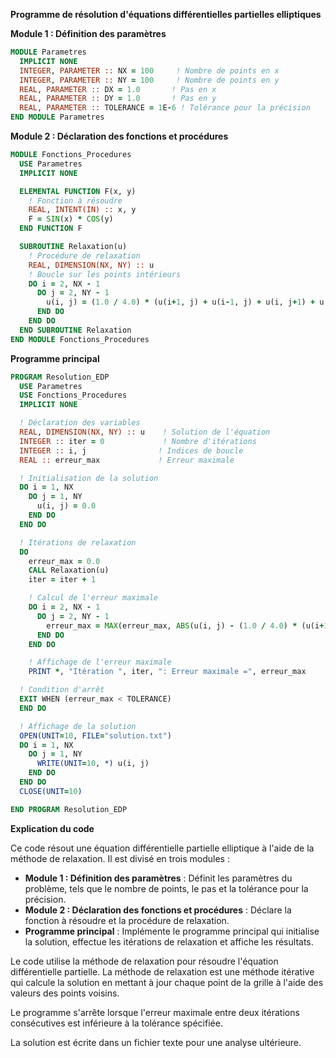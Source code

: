 **Programme de résolution d'équations différentielles partielles elliptiques**

**Module 1 : Définition des paramètres**

```fortran
MODULE Parametres
  IMPLICIT NONE
  INTEGER, PARAMETER :: NX = 100     ! Nombre de points en x
  INTEGER, PARAMETER :: NY = 100     ! Nombre de points en y
  REAL, PARAMETER :: DX = 1.0       ! Pas en x
  REAL, PARAMETER :: DY = 1.0       ! Pas en y
  REAL, PARAMETER :: TOLERANCE = 1E-6 ! Tolérance pour la précision
END MODULE Parametres
```

**Module 2 : Déclaration des fonctions et procédures**

```fortran
MODULE Fonctions_Procedures
  USE Parametres
  IMPLICIT NONE

  ELEMENTAL FUNCTION F(x, y)
    ! Fonction à résoudre
    REAL, INTENT(IN) :: x, y
    F = SIN(x) * COS(y)
  END FUNCTION F

  SUBROUTINE Relaxation(u)
    ! Procédure de relaxation
    REAL, DIMENSION(NX, NY) :: u
    ! Boucle sur les points intérieurs
    DO i = 2, NX - 1
      DO j = 2, NY - 1
        u(i, j) = (1.0 / 4.0) * (u(i+1, j) + u(i-1, j) + u(i, j+1) + u(i, j-1) - DX**2 * F(i*DX, j*DY))
      END DO
    END DO
  END SUBROUTINE Relaxation
END MODULE Fonctions_Procedures
```

**Programme principal**

```fortran
PROGRAM Resolution_EDP
  USE Parametres
  USE Fonctions_Procedures
  IMPLICIT NONE

  ! Déclaration des variables
  REAL, DIMENSION(NX, NY) :: u    ! Solution de l'équation
  INTEGER :: iter = 0             ! Nombre d'itérations
  INTEGER :: i, j                ! Indices de boucle
  REAL :: erreur_max             ! Erreur maximale

  ! Initialisation de la solution
  DO i = 1, NX
    DO j = 1, NY
      u(i, j) = 0.0
    END DO
  END DO

  ! Itérations de relaxation
  DO
    erreur_max = 0.0
    CALL Relaxation(u)
    iter = iter + 1

    ! Calcul de l'erreur maximale
    DO i = 2, NX - 1
      DO j = 2, NY - 1
        erreur_max = MAX(erreur_max, ABS(u(i, j) - (1.0 / 4.0) * (u(i+1, j) + u(i-1, j) + u(i, j+1) + u(i, j-1) - DX**2 * F(i*DX, j*DY))))
      END DO
    END DO

    ! Affichage de l'erreur maximale
    PRINT *, "Itération ", iter, ": Erreur maximale =", erreur_max

  ! Condition d'arrêt
  EXIT WHEN (erreur_max < TOLERANCE)
  END DO

  ! Affichage de la solution
  OPEN(UNIT=10, FILE="solution.txt")
  DO i = 1, NX
    DO j = 1, NY
      WRITE(UNIT=10, *) u(i, j)
    END DO
  END DO
  CLOSE(UNIT=10)

END PROGRAM Resolution_EDP
```

**Explication du code**

Ce code résout une équation différentielle partielle elliptique à l'aide de la méthode de relaxation. Il est divisé en trois modules :

* **Module 1 : Définition des paramètres** : Définit les paramètres du problème, tels que le nombre de points, le pas et la tolérance pour la précision.
* **Module 2 : Déclaration des fonctions et procédures** : Déclare la fonction à résoudre et la procédure de relaxation.
* **Programme principal** : Implémente le programme principal qui initialise la solution, effectue les itérations de relaxation et affiche les résultats.

Le code utilise la méthode de relaxation pour résoudre l'équation différentielle partielle. La méthode de relaxation est une méthode itérative qui calcule la solution en mettant à jour chaque point de la grille à l'aide des valeurs des points voisins.

Le programme s'arrête lorsque l'erreur maximale entre deux itérations consécutives est inférieure à la tolérance spécifiée.

La solution est écrite dans un fichier texte pour une analyse ultérieure.